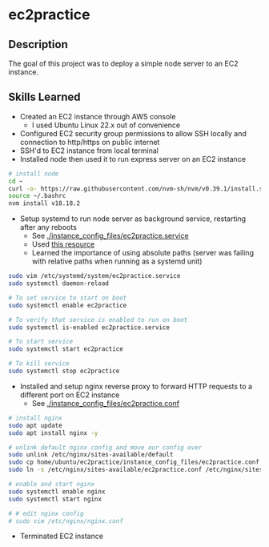 # ec2practice

## Description

The goal of this project was to deploy a simple node server to an EC2 instance.

## Skills Learned

- Created an EC2 instance through AWS console
  - I used Ubuntu Linux 22.x out of convenience
- Configured EC2 security group permissions to allow SSH locally and connection to http/https on public internet
- SSH'd to EC2 instance from local terminal
- Installed node then used it to run express server on an EC2 instance

```bash
# install node
cd ~
curl -o- https://raw.githubusercontent.com/nvm-sh/nvm/v0.39.1/install.sh | bash
source ~/.bashrc
nvm install v18.18.2
```

- Setup systemd to run node server as background service, restarting after any reboots
  - See [./instance_config_files/ec2practice.service](./instance_files/ec2practice.service)
  - Used [this resource](https://linuxhandbook.com/create-systemd-services/)
  - Learned the importance of using absolute paths (server was failing with relative paths when running as a systemd unit)

```bash
sudo vim /etc/systemd/system/ec2practice.service
sudo systemctl daemon-reload

# To set service to start on boot
sudo systemctl enable ec2practice

# To verify that service is enabled to run on boot
sudo systemctl is-enabled ec2practice.service

# To start service
sudo systemctl start ec2practice

# To kill service
sudo systemctl stop ec2practice
```

- Installed and setup nginx reverse proxy to forward HTTP requests to a different port on EC2 instance
  - See [./instance_config_files/ec2practice.conf](./instance_config_files/ec2practice.conf)

```bash
# install nginx
sudo apt update
sudo apt install nginx -y

# unlink default nginx config and move our config over
sudo unlink /etc/nginx/sites-available/default
sudo cp home/ubuntu/ec2practice/instance_config_files/ec2practice.conf /etc/nginx/sites-available
sudo ln -s /etc/nginx/sites-available/ec2practice.conf /etc/nginx/sites-enabled/

# enable and start nginx
sudo systemctl enable nginx
sudo systemctl start nginx

# # edit nginx config
# sudo vim /etc/nginx/nginx.conf
```

- Terminated EC2 instance
